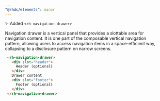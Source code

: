 ```yaml
---
"@rhds/elements": minor
---
```


✨ Added `<rh-navigation-drawer>`

Navigation drawer is a vertical panel that provides a slottable area for navigation content. It is one part of the composable vertical navigation pattern, allowing users to access navigation items in a space-efficient way, collapsing to a disclosure pattern on narrow screens.

 ```html 
  <rh-navigation-drawer>
    <div slot="header">
      Header (optional)
    </div>
    Drawer content
    <div slot="footer">
      Footer (optional)
    </div>
  </rh-navigation-drawer>
```


  
